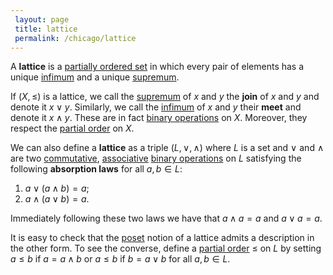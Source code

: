 ```yaml
---
 layout: page
 title: lattice
 permalink: /chicago/lattice
---
```


A **lattice** is a [partially ordered set](https://mathgloss.github.io/MathGloss/chicago/partially_ordered_set) in which every pair of elements has a unique [infimum](https://mathgloss.github.io/MathGloss/chicago/infimum) and a unique [supremum](https://mathgloss.github.io/MathGloss/chicago/supremum). 

If $(X, \leq)$ is a lattice, we call the [supremum](https://mathgloss.github.io/MathGloss/chicago/supremum) of $x$ and $y$ the **join** of $x$ and $y$ and denote it $x\lor y$. Similarly, we call the [infimum](https://mathgloss.github.io/MathGloss/chicago/infimum) of $x$ and $y$ their **meet** and denote it $x\land y$. These are in fact [binary operations](https://mathgloss.github.io/MathGloss/chicago/binary_operation) on $X$. Moreover, they respect the [partial order](https://mathgloss.github.io/MathGloss/chicago/partially_ordered_set) on $X$.  

We can also define a **lattice** as a triple $(L, \lor,\land)$ where $L$ is a set and $\lor$ and $\land$ are two [commutative](https://mathgloss.github.io/MathGloss/chicago/commutative), [associative](https://mathgloss.github.io/MathGloss/chicago/associative) [binary operations](https://mathgloss.github.io/MathGloss/chicago/#################binary_operations) on $L$ satisfying the following **absorption laws** for all $a,b \in L$:
1. $a\lor (a\land b) = a$;
2. $a\land (a\lor b) = a$. 

Immediately following these two laws we have that $a\land a = a$ and $a\lor a = a$. 

It is easy to check that the [poset](https://mathgloss.github.io/MathGloss/chicago/######################poset) notion of a lattice admits a description in the other form. To see the converse, define a [partial order](https://mathgloss.github.io/MathGloss/chicago/######################partial_order) $\leq$ on $L$ by setting $a\leq b$ if $a= a\land b$ or $a\leq b$ if $b = a\lor b$ for all $a,b\in L$. 